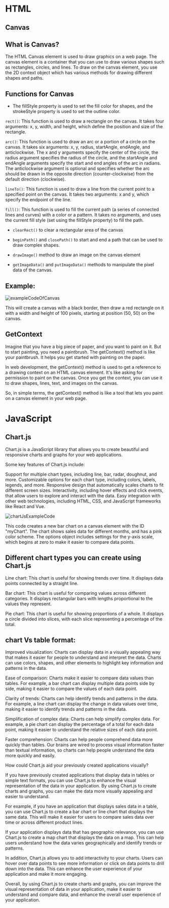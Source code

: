 # HTML


## Canvas

## What is Canvas?

The HTML Canvas element is used to draw graphics on a web page.
The canvas element is a container that you can use to draw various shapes such as rectangles, circles, and lines.
To draw on the canvas element, you use the 2D context object which has various methods for drawing different shapes and paths.

## Functions for Canvas

- The fillStyle property is used to set the fill color for shapes, and the strokeStyle property is used to set the outline color.

`rect()`: This function is used to draw a rectangle on the canvas. It takes four arguments: x, y, width, and height, which define the position and size of the rectangle.

`arc()`: This function is used to draw an arc or a portion of a circle on the canvas. It takes six arguments: x, y, radius, startAngle, endAngle, and anticlockwise. The x and y arguments specify the center of the circle, the radius argument specifies the radius of the circle, and the startAngle and endAngle arguments specify the start and end angles of the arc in radians. The anticlockwise argument is optional and specifies whether the arc should be drawn in the opposite direction (counter-clockwise) from the default direction (clockwise).

`lineTo()`: This function is used to draw a line from the current point to a specified point on the canvas. It takes two arguments: x and y, which specify the endpoint of the line.

`fill()`: This function is used to fill the current path (a series of connected lines and curves) with a color or a pattern. It takes no arguments, and uses the current fill style (set using the fillStyle property) to fill the path.


- `clearRect()` to clear a rectangular area of the canvas

- `beginPath()` and `closePath()` to start and end a path that can be used to draw complex shapes.

- `drawImage()` method to draw an image on the canvas element

- `getImageData()` and `putImageData()` methods to manipulate the pixel data of the canvas.

## Example:

![exampleCodeOfCanvas](exampleCodeOfCanvas.png)

This will create a canvas with a black border, then draw a red rectangle on it with a width and height of 100 pixels, starting at position (50, 50) on the canvas.

## GetContext

Imagine that you have a big piece of paper, and you want to paint on it. But to start painting, you need a paintbrush. The getContext() method is like your paintbrush. It helps you get started with painting on the paper.

In web development, the getContext() method is used to get a reference to a drawing context on an HTML canvas element. It's like asking for permission to paint on the canvas. Once you get the context, you can use it to draw shapes, lines, text, and images on the canvas.

So, in simple terms, the getContext() method is like a tool that lets you paint on a canvas element in your web page.

# JavaScript


## Chart.js

Chart.js is a JavaScript library that allows you to create beautiful and responsive charts and graphs for your web applications.

Some key features of Chart.js include:

Support for multiple chart types, including line, bar, radar, doughnut, and more.
Customizable options for each chart type, including colors, labels, legends, and more.
Responsive design that automatically scales charts to fit different screen sizes.
Interactivity, including hover effects and click events, that allow users to explore and interact with the data.
Easy integration with other web technologies, including HTML, CSS, and JavaScript frameworks like React and Vue.

![chartJsExampleCode](chartJsExampleCode.png)

This code creates a new bar chart on a canvas element with the ID "myChart". The chart shows sales data for different months, and has a pink color scheme. The options object includes settings for the y-axis scale, which begins at zero to make it easier to compare data points.

## Different chart types you can create using Chart.js

Line chart: This chart is useful for showing trends over time. It displays data points connected by a straight line.

Bar chart: This chart is useful for comparing values across different categories. It displays rectangular bars with lengths proportional to the values they represent.

Pie chart: This chart is useful for showing proportions of a whole. It displays a circle divided into slices, with each slice representing a percentage of the total.


## chart Vs table format:

Improved visualization: Charts can display data in a visually appealing way that makes it easier for people to understand and interpret the data. Charts can use colors, shapes, and other elements to highlight key information and patterns in the data.

Ease of comparison: Charts make it easier to compare data values than tables. For example, a bar chart can display multiple data points side by side, making it easier to compare the values of each data point.

Clarity of trends: Charts can help identify trends and patterns in the data. For example, a line chart can display the change in data values over time, making it easier to identify trends and patterns in the data.

Simplification of complex data: Charts can help simplify complex data. For example, a pie chart can display the percentage of a total for each data point, making it easier to understand the relative sizes of each data point.

Faster comprehension: Charts can help people comprehend data more quickly than tables. Our brains are wired to process visual information faster than textual information, so charts can help people understand the data more quickly and easily.

How could Chart.js aid your previously created applications visually?

If you have previously created applications that display data in tables or simple text formats, you can use Chart.js to enhance the visual representation of the data in your application. By using Chart.js to create charts and graphs, you can make the data more visually appealing and easier to understand.

For example, if you have an application that displays sales data in a table, you can use Chart.js to create a bar chart or line chart that displays the same data. This will make it easier for users to compare sales data over time or across different product lines.

If your application displays data that has geographic relevance, you can use Chart.js to create a map chart that displays the data on a map. This can help users understand how the data varies geographically and identify trends or patterns.

In addition, Chart.js allows you to add interactivity to your charts. Users can hover over data points to see more information or click on data points to drill down into the data. This can enhance the user experience of your application and make it more engaging.

Overall, by using Chart.js to create charts and graphs, you can improve the visual representation of data in your application, make it easier to understand and compare data, and enhance the overall user experience of your application.